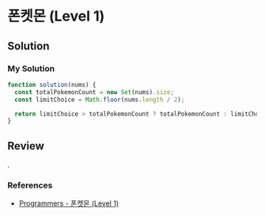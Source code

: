 # 폰켓몬 (Level 1)

## Solution

### My Solution

```js
function solution(nums) {
  const totalPokemonCount = new Set(nums).size;
  const limitChoice = Math.floor(nums.length / 2);

  return limitChoice > totalPokemonCount ? totalPokemonCount : limitChoice;
}
```

## Review

.

### References

- [Programmers - 폰켓몬 (Level 1)](https://programmers.co.kr/learn/courses/30/lessons/1845)

